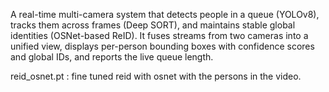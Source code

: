 A real-time multi-camera system that detects people in a queue (YOLOv8), tracks them across frames (Deep SORT), and maintains stable global identities (OSNet-based ReID). It fuses streams from two cameras into a unified view, displays per-person bounding boxes with confidence scores and global IDs, and reports the live queue length.

reid_osnet.pt : fine tuned reid with osnet with the persons in the video. 
